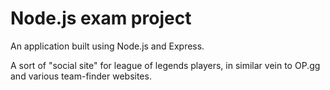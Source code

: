 # Node.js exam project
An application built using Node.js and Express.

A sort of "social site" for league of legends players, 
in similar vein to OP.gg and various team-finder websites.
